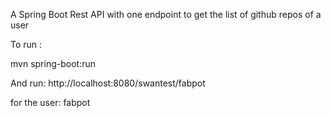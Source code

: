A Spring Boot Rest API with one endpoint to get the list of github repos of a user

To run :

mvn spring-boot:run

And run:
http://localhost:8080/swantest/fabpot

for the user: fabpot

